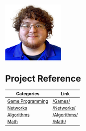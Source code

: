 ![Oh wow, it's me!](me.png)

# Project Reference

| Categories                  | Link                         |
| --------------------------- | ---------------------------- |
| [Game Programming](/Games/) | [/Games/](/Games/)           |
| [Networks](/Networks/)      | [/Networks/](/Networks/)     |
| [Algorithms](/Algorithms/)  | [/Algorithms/](/Algorithms/) |
| [Math](/Math/)              | [/Math/](/Math/)             |